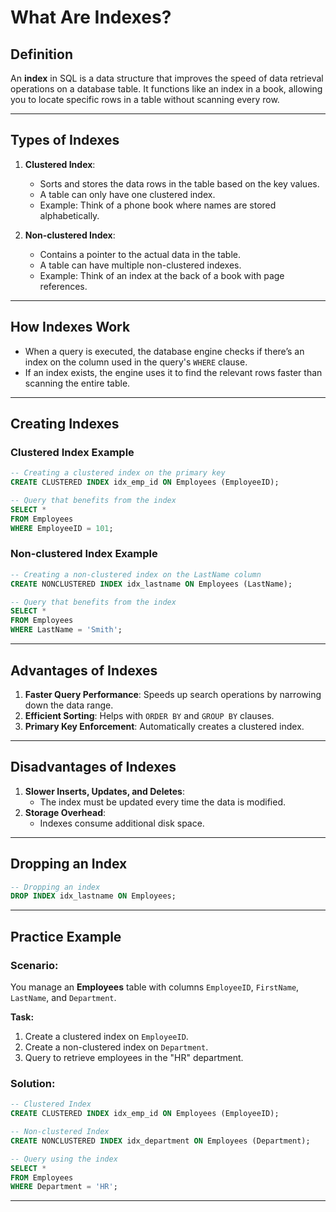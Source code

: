 # **What Are Indexes?**

## **Definition**

An **index** in SQL is a data structure that improves the speed of data retrieval operations on a database table. It functions like an index in a book, allowing you to locate specific rows in a table without scanning every row.

---

## **Types of Indexes**

1. **Clustered Index**:

   - Sorts and stores the data rows in the table based on the key values.
   - A table can only have one clustered index.
   - Example: Think of a phone book where names are stored alphabetically.

2. **Non-clustered Index**:
   - Contains a pointer to the actual data in the table.
   - A table can have multiple non-clustered indexes.
   - Example: Think of an index at the back of a book with page references.

---

## **How Indexes Work**

- When a query is executed, the database engine checks if there’s an index on the column used in the query's `WHERE` clause.
- If an index exists, the engine uses it to find the relevant rows faster than scanning the entire table.

---

## **Creating Indexes**

### **Clustered Index Example**

```sql
-- Creating a clustered index on the primary key
CREATE CLUSTERED INDEX idx_emp_id ON Employees (EmployeeID);

-- Query that benefits from the index
SELECT *
FROM Employees
WHERE EmployeeID = 101;
```

### **Non-clustered Index Example**

```sql
-- Creating a non-clustered index on the LastName column
CREATE NONCLUSTERED INDEX idx_lastname ON Employees (LastName);

-- Query that benefits from the index
SELECT *
FROM Employees
WHERE LastName = 'Smith';
```

---

## **Advantages of Indexes**

1. **Faster Query Performance**: Speeds up search operations by narrowing down the data range.
2. **Efficient Sorting**: Helps with `ORDER BY` and `GROUP BY` clauses.
3. **Primary Key Enforcement**: Automatically creates a clustered index.

---

## **Disadvantages of Indexes**

1. **Slower Inserts, Updates, and Deletes**:
   - The index must be updated every time the data is modified.
2. **Storage Overhead**:
   - Indexes consume additional disk space.

---

## **Dropping an Index**

```sql
-- Dropping an index
DROP INDEX idx_lastname ON Employees;
```

---

## **Practice Example**

### Scenario:

You manage an **Employees** table with columns `EmployeeID`, `FirstName`, `LastName`, and `Department`.

**Task:**

1. Create a clustered index on `EmployeeID`.
2. Create a non-clustered index on `Department`.
3. Query to retrieve employees in the "HR" department.

### Solution:

```sql
-- Clustered Index
CREATE CLUSTERED INDEX idx_emp_id ON Employees (EmployeeID);

-- Non-clustered Index
CREATE NONCLUSTERED INDEX idx_department ON Employees (Department);

-- Query using the index
SELECT *
FROM Employees
WHERE Department = 'HR';
```

---
